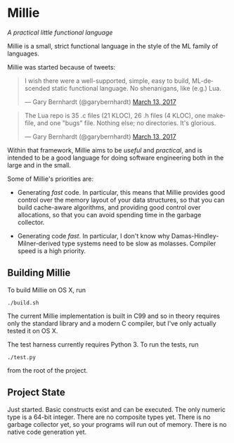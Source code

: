 # Millie
*A practical little functional language*

Millie is a small, strict functional language in the style of the ML
family of languages.

Millie was started because of tweets:

<blockquote class="twitter-tweet" data-lang="en">
  <p lang="en" dir="ltr">
  I wish there were a well-supported, simple, easy to build,
  ML-descended static functional language. No shenanigans, like (e.g.)
  Lua.
  </p>
  &mdash; Gary Bernhardt (@garybernhardt)
  <a href="https://twitter.com/garybernhardt/status/841430367772930048">
  March 13, 2017
  </a>
</blockquote>
<blockquote class="twitter-tweet" data-lang="en">
  <p lang="en" dir="ltr">
  The Lua repo is 35 .c files (21 KLOC), 26 .h files (4 KLOC), one
  makefile, and one &quot;bugs&quot; file. Nothing else; no
  directories. It&#39;s glorious.
  </p>
  &mdash; Gary Bernhardt (@garybernhardt)
  <a href="https://twitter.com/garybernhardt/status/841430971555561472">
    March 13, 2017
  </a>
</blockquote>

Within that framework, Millie aims to be *useful* and *practical*, and is
intended to be a good language for doing software engineering both in
the large and in the small.

Some of Millie's priorities are:

- Generating *fast* code. In particular, this means that Millie
  provides good control over the memory layout of your data
  structures, so that you can build cache-aware algorithms, and
  providing good control over allocations, so that you can avoid
  spending time in the garbage collector.

- Generating code *fast*. In particular, I don't know why
  Damas-Hindley-Milner-derived type systems need to be slow as
  molasses. Compiler speed is a high priority.

## Building Millie

To build Millie on OS X, run

    ./build.sh

The current Millie implementation is built in C99 and so in theory
requires only the standard library and a modern C compiler, but I've
only actually tested it on OS X.

The test harness currently requires Python 3. To run the tests, run

    ./test.py

from the root of the project.

## Project State

Just started. Basic constructs exist and can be executed. The only
numeric type is a 64-bit integer. There are no composite types
yet. There is no garbage collector yet, so your programs will run out
of memory. There is no native code generation yet.
